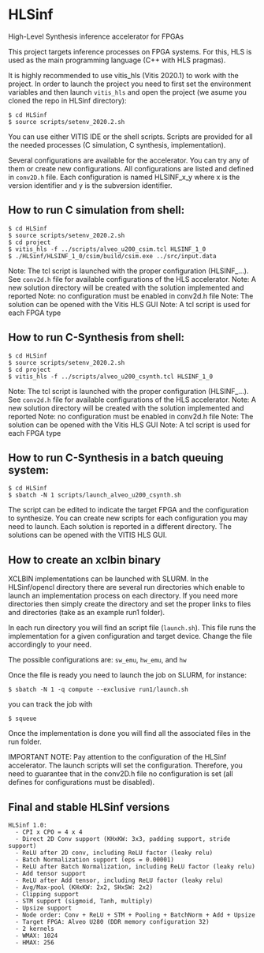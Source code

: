 # HLSinf
High-Level Synthesis inference accelerator for FPGAs

This project targets inference processes on FPGA systems. For this, HLS is used as the main programming language (C++ with HLS pragmas).

It is highly recommended to use vitis_hls (Vitis 2020.1) to work with the project. In order to launch the project you need to first set the environment variables and then launch `vitis_hls` and open the project (we asume you cloned the repo in HLSinf directory):
```
$ cd HLSinf
$ source scripts/setenv_2020.2.sh
```
You can use either VITIS IDE or the shell scripts. Scripts are provided for all the needed processes (C simulation, C synthesis, implementation).

Several configurations are available for the accelerator. You can try any of them or create new configurations. All configurations are listed and defined in `conv2D.h` file. Each configuration is named HLSINF_x_y where x is the version identifier and y is the subversion identifier. 

How to run C simulation from shell:
-----------------------------------
```
$ cd HLSinf
$ source scripts/setenv_2020.2.sh
$ cd project
$ vitis_hls -f ../scripts/alveo_u200_csim.tcl HLSINF_1_0
$ ./HLSinf/HLSINF_1_0/csim/build/csim.exe ../src/input.data
```

Note: The tcl script is launched with the proper configuration (HLSINF_...). See `conv2d.h` file for available configurations of the HLS accelerator.
Note: A new solution directory will be created with the solution implemented and reported
Note: no configuration must be enabled in conv2d.h file
Note: The solution can be opened with the Vitis HLS GUI
Note: A tcl script is used for each FPGA type

How to run C-Synthesis from shell:
-----------------------------------
```
$ cd HLSinf
$ source scripts/setenv_2020.2.sh
$ cd project
$ vitis_hls -f ../scripts/alveo_u200_csynth.tcl HLSINF_1_0
```
Note: The tcl script is launched with the proper configuration (HLSINF_...). See `conv2d.h` file for available configurations of the HLS accelerator.
Note: A new solution directory will be created with the solution implemented and reported
Note: no configuration must be enabled in conv2d.h file
Note: The solution can be opened with the Vitis HLS GUI
Note: A tcl script is used for each FPGA type

How to run C-Synthesis in a batch queuing system:
-------------------------------------------------
```
$ cd HLSinf
$ sbatch -N 1 scripts/launch_alveo_u200_csynth.sh
```
The script can be edited to indicate the target FPGA and the configuration to synthesize. You can create new scripts for each configuration you may need to launch. Each solution is reported in a different directory. The solutions can be opened with the VITIS HLS GUI.

How to create an xclbin binary
------------------------------

XCLBIN implementations can be launched with SLURM. In the HLSinf/opencl directory there are several run directories which enable to launch an implementation process on each directory. If you need more directories then simply create the directory and set
the proper links to files and directories (take as an example run1 folder).

In each run directory you will find an script file (`launch.sh`). This file runs the implementation for a given configuration and target device. Change the file accordingly to your need.

The possible configurations are: `sw_emu`, `hw_emu`, and `hw`

Once the file is ready you need to launch the job on SLURM, for instance:
```
$ sbatch -N 1 -q compute --exclusive run1/launch.sh
```
you can track the job with
```
$ squeue
```
Once the implementation is done you will find all the associated files in the run folder.

IMPORTANT NOTE: Pay attention to the configuration of the HLSinf accelerator. The launch scripts will set the configuration. Therefore, you need to guarantee that
in the conv2D.h file no configuration is set (all defines for configurations must be disabled).

Final and stable HLSinf versions
--------------------------------

```
HLSinf 1.0:
  - CPI x CPO = 4 x 4
  - Direct 2D Conv support (KHxKW: 3x3, padding support, stride support)
  - ReLU after 2D conv, including ReLU factor (leaky relu)
  - Batch Normalization support (eps = 0.00001)
  - ReLU after Batch Normalization, including ReLU factor (leaky relu)
  - Add tensor support
  - ReLU after Add tensor, including ReLU factor (leaky relu)
  - Avg/Max-pool (KHxKW: 2x2, SHxSW: 2x2)
  - Clipping support
  - STM support (sigmoid, Tanh, multiply)
  - Upsize support
  - Node order: Conv + ReLU + STM + Pooling + BatchNorm + Add + Upsize
  - Target FPGA: Alveo U280 (DDR memory configuration 32)
  - 2 kernels
  - WMAX: 1024
  - HMAX: 256
```
  
  


